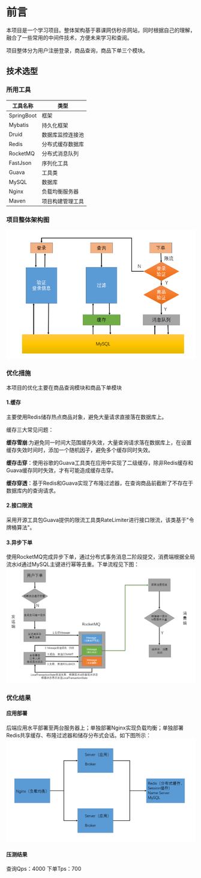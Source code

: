 # 前言

本项目是一个学习项目。整体架构基于慕课网仿秒杀网站，同时根据自己的理解，融合了一些常用的中间件技术，方便未来学习和查阅。

项目整体分为用户注册登录，商品查询，商品下单三个模块。

## 技术选型

### 所用工具

工具名称|类型
----|------
SpringBoot | 框架
Mybatis| 持久化框架
Druid|数据库监控连接池
Redis|分布式缓存数据库
RocketMQ|分布式消息队列
FastJson|序列化工具
Guava|工具类
MySQL|数据库
Nginx|负载均衡服务器
Maven|项目构建管理工具

### 项目整体架构图
![image](https://github.com/KArthurL/myMiaosha/blob/master/images/1577351967(1).png)

### 优化措施
本项目的优化主要在商品查询模块和商品下单模块

#### 1.缓存

主要使用Redis储存热点商品对象，避免大量请求直接落在数据库上。

缓存三大常见问题：

**缓存雪崩**:为避免同一时间大范围缓存失效，大量查询请求落在数据库上，在设置缓存失效时间时，添加一个随机因子，避免多个缓存同时失效。

**缓存击穿**：使用谷歌的Guava工具类在应用中实现了二级缓存，除非Redis缓存和Guava缓存同时失效，才有可能造成缓存击穿。

**缓存穿透**：基于Redis和Guava实现了布隆过滤器，在查询商品前截断了不存在于数据库内的查询请求。

#### 2.接口限流
采用开源工具包Guava提供的限流工具类RateLimiter进行接口限流，该类基于"令牌桶算法"。

#### 3.异步下单

使用RocketMQ完成异步下单，通过分布式事务消息二阶段提交，消费端根据全局流水id通过MySQL主键进行幂等去重。下单流程见下图：
![image](https://github.com/KArthurL/myMiaosha/blob/master/images/1577345133(1).png)
### 优化结果
#### 应用部署
后端应用水平部署至两台服务器上；单独部署Nginx实现负载均衡；单独部署Redis共享缓存、布隆过滤器和储存分布式会话。如下图所示：
![image](https://github.com/KArthurL/myMiaosha/blob/master/images/1577346419(1).png)

#### 压测结果
查询Qps：4000
下单Tps：700

